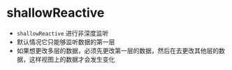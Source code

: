 # shallowReactive

+ `shallowReactive` 进行非深度监听
+ 默认情况它只能够监听数据的第一层
+ 如果想更改多层的数据，必须先更改第一层的数据，然后在去更改其他层的数据，这样视图上的数据才会发生变化
